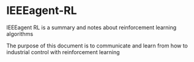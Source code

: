# IEEEagent-RL
IEEEagent RL is a summary and notes about reinforcement learning algorithms

The purpose of this document is to communicate and learn from how to industrial control with reinforcement learning 
